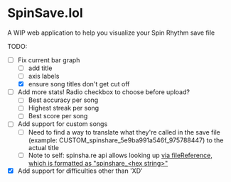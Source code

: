 # SpinSave.lol
A WIP web application to help you visualize your Spin Rhythm save file

TODO:
- [ ] Fix current bar graph
  - [ ] add title
  - [ ] axis labels
  - [x] ensure song titles don't get cut off
- [ ] Add more stats! Radio checkbox to choose before upload?
  - [ ] Best accuracy per song
  - [ ] Highest streak per song
  - [ ] Best score per song
- [ ] Add support for custom songs
  - [ ] Need to find a way to translate what they're called in the save file (example: CUSTOM_spinshare_5e9ba991a546f_975788447) to the actual title
  - [ ] Note to self: spinsha.re api allows looking up [via fileReference, which is formatted as "spinshare_\<hex string>"](https://spinsha.re/api/docs/open/songs#detail)
- [x] Add support for difficulties other than 'XD'
